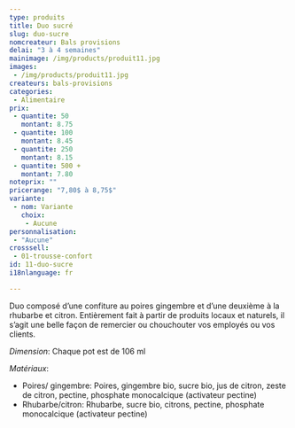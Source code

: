 ```yaml
---
type: produits
title: Duo sucré
slug: duo-sucre
nomcreateur: Bals provisions
delai: "3 à 4 semaines"
mainimage: /img/products/produit11.jpg
images:
 - /img/products/produit11.jpg
createurs: bals-provisions
categories:
 - Alimentaire
prix:
 - quantite: 50
   montant: 8.75
 - quantite: 100
   montant: 8.45
 - quantite: 250
   montant: 8.15
 - quantite: 500 +
   montant: 7.80
noteprix: ""
pricerange: "7,80$ à 8,75$"
variante:
 - nom: Variante
   choix:
    - Aucune
personnalisation:
 - "Aucune"
crosssell:
 - 01-trousse-confort
id: 11-duo-sucre
i18nlanguage: fr

---
```


Duo composé d’une confiture au poires gingembre et d’une deuxième à la rhubarbe et citron. Entièrement fait à partir de produits locaux et naturels, il s’agit une belle façon de remercier ou chouchouter vos employés ou vos clients. 

*Dimension*: Chaque pot est de 106 ml

*Matériaux*:

- Poires/ gingembre: Poires, gingembre bio, sucre bio, jus de citron, zeste de citron, pectine, phosphate monocalcique (activateur pectine)
- Rhubarbe/citron: Rhubarbe, sucre bio, citrons, pectine, phosphate monocalcique (activateur pectine)
